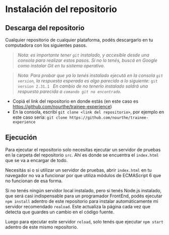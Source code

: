 # Instalación del repositorio

## Descarga del repositorio

Cualquier repositorio de cualquier plataforma, podés descargarlo en tu
computadora con los siguientes pasos.

> *Nota: es importante tener `git` instalado, y accesible desde una consola
> para realizar estos pasos. Si no lo tenés, buscá en Google como instalar Git
> en tu sistema operativo.*

> *Nota: Para probar que ya lo tenés instalado ejecutá en la consola `git
> version`, la respuesta esperada es algo parecido a lo siguiente:*
> ```git version 2.31.1 ```
> *En cambio de no tenerlo instalado saldrá una respuesta parecida a `comando
> git no encontrado`.*

 - Copiá el link del repositorio en donde estás (en este caso es
    https://github.com/nourthe/trainee-experience)
 - En la consola, escribí `git clone <link del repositorio>`, por ejemplo en
    este caso sería: `git clone https://github.com/nourthe/trainee-experience`

## Ejecución

Para ejecutar el repositorio solo necesitas ejecutar un servidor de pruebas en
la carpeta del repositorio `src`. Ahí es donde se encuentra el `index.html` que
se va a encargar de todo.

Necesitás si o si utilizar un servidor de pruebas, abrir `index.html` en tu
navegador no va a funcionar por que utiliza módulos de ECMAScript 6 que no
funcionan de esa forma.

Si no tenés ningún servidor local instalado, pero si tenés Node.js instalado,
que será casi indispensable para un programador FrontEnd, podés ejecutar `npm
install` adentro de este repositorio para instalar automáticamente mi servidor
recomendado `reaload`. Este actualiza la página cada vez que detecta que
guardes un cambio en el código fuente.

Luego para ejecutar este servidor `reload`, solo tenés que ejecutar `npm start`
adentro de este mismo repositorio.
